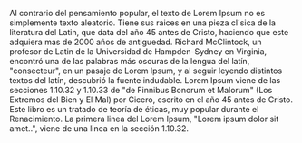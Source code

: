 Al contrario del pensamiento popular, el texto de Lorem Ipsum no es simplemente texto aleatorio. 
Tiene sus raices en una pieza cl´sica de la literatura del Latin, que data del año 45 antes de 
Cristo, haciendo que este adquiera mas de 2000 años de antiguedad. Richard McClintock, un profesor
de Latin de la Universidad de Hampden-Sydney en Virginia, encontró una de las palabras más oscuras
de la lengua del latín, "consecteur", en un pasaje de Lorem Ipsum, y al seguir leyendo distintos 
textos del latín, descubrió la fuente indudable. Lorem Ipsum viene de las secciones 1.10.32 y 1.10.33
de "de Finnibus Bonorum et Malorum" (Los Extremos del Bien y El Mal) por Cicero, escrito en el año 45
antes de Cristo. Este libro es un tratado de teoría de éticas, muy popular durante el Renacimiento. 
La primera linea del Lorem Ipsum, "Lorem ipsum dolor sit amet..", viene de una linea en la sección
1.10.32.